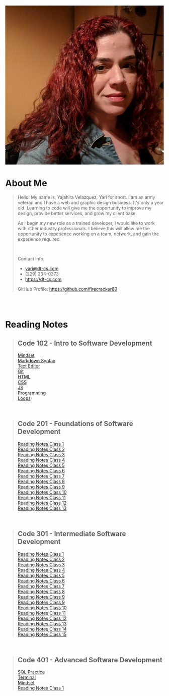 ![Yajahira Velazquez](/102%20/me.jpg "Yari")

# About Me

> Hello! My name is, Yajahira Velazquez, Yari for short. I am an army veteran and I have a web and graphic design business. It's only a year old. Learning to code will give me the opportunity to improve my design, provide better services, and grow my client base.
>
> As I begin my new role as a trained developer, I would like to work with other industry professionals. I believe this will allow me the opportunity to experience working on a team, network, and gain the experience required.
>
> <br/>
>
> Contact info:
>
> - yari@dt-cs.com
> - (229) 234-0373
> - <https://dt-cs.com>
>
> GitHub Profile: <https://github.com/firecracker80>

<br/><br/>

# Reading Notes

> ## Code 102 - Intro to Software Development
>
>[Mindset](102/mindset.md) <br/>
[Markdown Syntax](102/markdown.md) <br/>
[Text Editor](102/editors.md)<br/>
[Git](102/git.md)<br/>
[HTML](102/html.md)<br/>
[CSS](102/css.md)<br/>
[JS](102/javascript.md)<br/>
[Programming](102/programming.md)<br/>
[Loops](102/loops.md)<br/>

<br/>

> ## Code 201 - Foundations of Software Development
>
>[Reading Notes Class 1](201/class-01.md)<br/>
>[Reading Notes Class 2](201/class-02.md)<br/>
>[Reading Notes Class 3](201/class-03.md)<br/>
>[Reading Notes Class 4](201/class-04.md)<br/>
>[Reading Notes Class 5](201/class-05.md)<br/>
>[Reading Notes Class 6](201/class-06.md)<br/>
>[Reading Notes Class 7](201/class-07.md)<br/>
>[Reading Notes Class 8](201/class-08.md)<br/>
>[Reading Notes Class 9](201/class-09.md)<br/>
>[Reading Notes Class 10](201/class-10.md)<br/>
>[Reading Notes Class 11](201/class-11.md)<br/>
>[Reading Notes Class 12](201/class-12.md)<br/>
>[Reading Notes Class 13](201/class-13.md)<br/>

<br/>

> ## Code 301 - Intermediate Software Development
>
>[Reading Notes Class 1](301/class-01.md)<br/>
>[Reading Notes Class 2](301/class-02.md)<br/>
>[Reading Notes Class 3](301/class-03.md)<br/>
>[Reading Notes Class 4](301/class-04.md)<br/>
>[Reading Notes Class 5](301/class-05.md)<br/>
>[Reading Notes Class 6](301/class-06.md)<br/>
>[Reading Notes Class 7](301/class-07.md)<br/>
>[Reading Notes Class 8](301/class-08.md)<br/>
>[Reading Notes Class 9](301/class-09.md)<br/>
>[Reading Notes Class 9](301/class-09.md)<br/>
>[Reading Notes Class 10](301/class-10.md)<br/>
>[Reading Notes Class 11](301/class-11.md)<br/>
>[Reading Notes Class 12](301/class-12.md)<br/>
>[Reading Notes Class 13](301/class-13.md)<br/>
>[Reading Notes Class 14](301/class-14.md)<br/>
>[Reading Notes Class 15](301/class-15.md)<br/>

<br/>

>## Code 401 - Advanced Software Development
>
>[SQL Practice](401/SQL_Practice.md)<br/>
>[Terminal](401/terminal.md)<br/>
>[Mindset](401/mindset.md)<br/>
>[Reading Notes Class 1](401/class-01.md)<br/>
